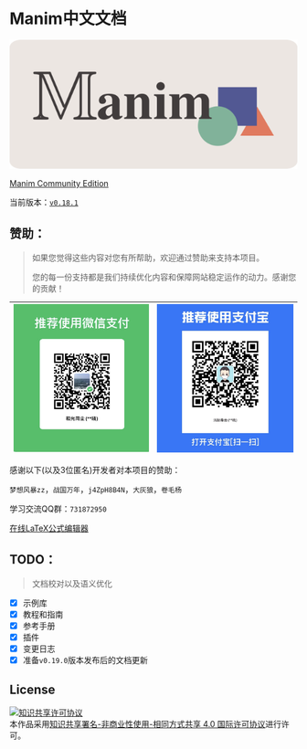 # Manim中文文档

![](./docs/static/cropped.png)

[Manim Community Edition](https://www.manim.community)

当前版本：[`v0.18.1`](./docs/changelog/0.18.1-changelog.md)

## **赞助：**

> 如果您觉得这些内容对您有所帮助，欢迎通过赞助来支持本项目。
>
> 您的每一份支持都是我们持续优化内容和保障网站稳定运作的动力。感谢您的贡献！

|![微信](./docs/static/WeChat.jpg)|![支付宝](./docs/static/Alipay.jpg)|
|----------------------------|-----------------------------|

感谢以下(以及3位匿名)开发者对本项目的赞助：

`梦想风暴zz`，`战国万年`，`j4ZpH8B4N`，`大灰狼`，`卷毛杨`

学习交流QQ群：`731872950`

[在线LaTeX公式编辑器](https://www.latexlive.com)

## TODO：

> 文档校对以及语义优化

- [x] 示例库
- [x] 教程和指南
- [x] 参考手册
- [x] 插件
- [x] 变更日志
- [x] 准备`v0.19.0`版本发布后的文档更新

## License

<a rel="license" href="http://creativecommons.org/licenses/by-nc-sa/4.0/"><img alt="知识共享许可协议" style="border-width:0" src="https://i.creativecommons.org/l/by-nc-sa/4.0/88x31.png" /></a><br />本作品采用<a rel="license" href="http://creativecommons.org/licenses/by-nc-sa/4.0/">知识共享署名-非商业性使用-相同方式共享 4.0 国际许可协议</a>进行许可。
